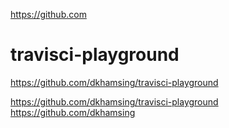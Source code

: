 https://github.com

# travisci-playground

https://github.com/dkhamsing/travisci-playground

https://github.com/dkhamsing/travisci-playground
https://github.com/dkhamsing
